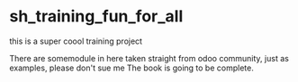 # sh_training_fun_for_all
this is a super coool training project 

There are somemodule in here taken straight from odoo community, just as examples, please don't sue me
The book is going to be complete.
